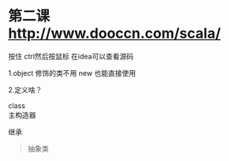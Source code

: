 # 第二课  http://www.dooccn.com/scala/
按住 ctrl然后按鼠标 在idea可以查看源码

1.object  修饰的类不用 new  也能直接使用 

2.定义啥？


class   
主构造器


继承


> 抽象类


